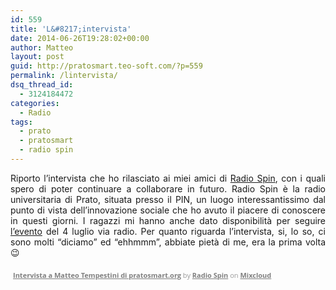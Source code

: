 ```yaml
---
id: 559
title: 'L&#8217;intervista'
date: 2014-06-26T19:28:02+00:00
author: Matteo
layout: post
guid: http://pratosmart.teo-soft.com/?p=559
permalink: /lintervista/
dsq_thread_id:
  - 3124184472
categories:
  - Radio
tags:
  - prato
  - pratosmart
  - radio spin
---
```

<p style="text-align: justify;">
  Riporto l&#8217;intervista che ho rilasciato ai miei amici di <a href="http://www.radiospin.poloprato.unifi.it/" target="_blank">Radio Spin</a>, con i quali spero di poter continuare a collaborare in futuro. Radio Spin è la radio universitaria di Prato, situata presso il PIN, un luogo interessantissimo dal punto di vista dell&#8217;innovazione sociale che ho avuto il piacere di conoscere in questi giorni. I ragazzi mi hanno anche dato disponibilità per seguire <a href="https://www.facebook.com/events/1508603062692155/" target="_blank">l&#8217;evento</a> del 4 luglio via radio. Per quanto riguarda l&#8217;intervista, si, lo so, ci sono molti &#8220;diciamo&#8221; ed &#8220;ehhmmm&#8221;, abbiate pietà di me, era la prima volta 😉
</p>



<div style="clear: both; height: 3px; width: 652px;">
</div>

<p style="display: block; font-size: 11px; font-family: 'Open Sans', Helvetica, Arial, sans-serif; margin: 0px; padding: 3px 4px; color: #999999; width: 652px;">
  <a style="color: #808080; font-weight: bold;" href="http://www.mixcloud.com/Analcolico/intervista-a-matteo-tempestini-di-wwwpratosmartit/?utm_source=widget&amp;utm_medium=web&amp;utm_campaign=base_links&amp;utm_term=resource_link" target="_blank">Intervista a Matteo Tempestini di pratosmart.org</a> by <a style="color: #808080; font-weight: bold;" href="http://www.mixcloud.com/Analcolico/?utm_source=widget&amp;utm_medium=web&amp;utm_campaign=base_links&amp;utm_term=profile_link" target="_blank">Radio Spin</a> on <a style="color: #808080; font-weight: bold;" href="http://www.mixcloud.com/?utm_source=widget&utm_medium=web&utm_campaign=base_links&utm_term=homepage_link" target="_blank"> Mixcloud</a>
</p>

<div style="clear: both; height: 3px; width: 652px;">
</div>

&nbsp;